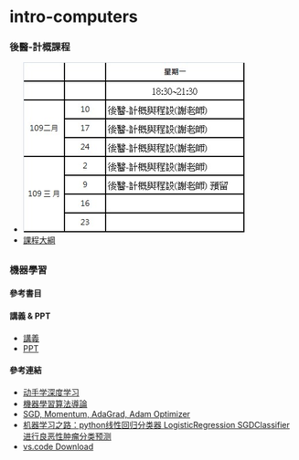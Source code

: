 # intro-computers
### 後醫-計概課程
* ![時程](images/timetable.jpg)
* [課程大綱](https://github.com/jumbokh/intro-computers/blob/master/refers/%E5%BE%8C%E9%86%AB-%E8%A8%88%E6%A6%82%E8%AA%B2%E7%A8%8B%E5%AE%89%E6%8E%92%E5%A4%A7%E7%B6%B1.pdf)
##
### 機器學習
#### 參考書目
#### 講義 & PPT
* [講義](https://github.com/jumbokh/intro-computers/blob/master/%E8%AC%9B%E7%BE%A9.pdf)
* [PPT]()
#### 參考連結
* [动手学深度学习](https://1024.com/a/279/%E4%B8%80%E6%9C%AC%E6%B7%B1%E5%BA%A6%E5%AD%A6%E4%B9%A0%E7%9A%84%E5%A5%BD%E4%B9%A6dive-into-deep-learning-%E4%B8%AD%E8%8B%B1%E6%96%87)
* [機器學習算法導論](https://lib-nuanxin.wqxuetang.com/#/Book/3208845)
* [SGD, Momentum, AdaGrad, Adam Optimizer](https://mc.ai/%E6%A9%9F%E5%99%A8%E5%AD%B8%E7%BF%92ml-notesgd-momentum-adagrad-adam-optimizer-2/)
* [机器学习之路：python线性回归分类器 LogisticRegression SGDClassifier 进行良恶性肿瘤分类预测](https://www.cnblogs.com/Lin-Yi/p/8970510.html)
* [vs.code Download](https://code.visualstudio.com/)
